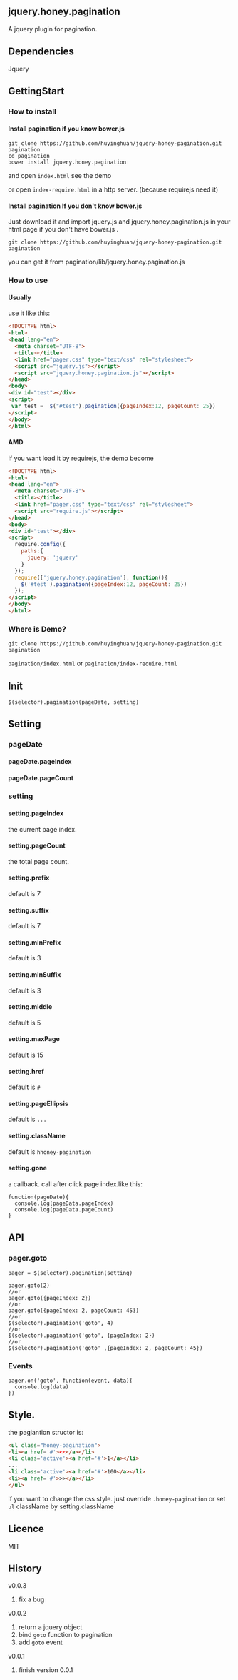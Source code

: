 jquery.honey.pagination
------------
A jquery plugin for pagination.

## Dependencies

Jquery

## GettingStart
### How to install
#### Install pagination if you know bower.js

```shell
git clone https://github.com/huyinghuan/jquery-honey-pagination.git pagination
cd pagination
bower install jquery.honey.pagination
```
and open ```index.html``` see the demo

or open ```index-require.html``` in a http server. (because requirejs need it)

#### Install pagination If you don't know bower.js
Just download it and import jquery.js and jquery.honey.pagination.js in your html page if you don't have bower.js .

```shell
git clone https://github.com/huyinghuan/jquery-honey-pagination.git pagination
```
you can get it from pagination/lib/jquery.honey.pagination.js

### How to use

#### Usually
use it like this:

```html
<!DOCTYPE html>
<html>
<head lang="en">
  <meta charset="UTF-8">
  <title></title>
  <link href="pager.css" type="text/css" rel="stylesheet">
  <script src="jquery.js"></script>
  <script src="jquery.honey.pagination.js"></script>
</head>
<body>
<div id="test"></div>
<script>
 var test =  $("#test").pagination({pageIndex:12, pageCount: 25})
</script>
</body>
</html>
```
#### AMD
If you want load it by requirejs, the demo become
```html
<!DOCTYPE html>
<html>
<head lang="en">
  <meta charset="UTF-8">
  <title></title>
  <link href="pager.css" type="text/css" rel="stylesheet">
  <script src="require.js"></script>
</head>
<body>
<div id="test"></div>
<script>
  require.config({
    paths:{
      jquery: 'jquery'
    }
  });
  require(['jquery.honey.pagination'], function(){
    $('#test').pagination({pageIndex:12, pageCount: 25})
  });
</script>
</body>
</html>
```

### Where is Demo?

```shell
git clone https://github.com/huyinghuan/jquery-honey-pagination.git pagination
```

```pagination/index.html``` or ```pagination/index-require.html```



## Init

```
$(selector).pagination(pageDate, setting)
```


## Setting


### pageDate

#### pageDate.pageIndex



#### pageDate.pageCount



### setting
#### setting.pageIndex

  the current page index.
  
#### setting.pageCount

  the total page count.
  
#### setting.prefix

  default is 7

#### setting.suffix

  default is 7

#### setting.minPrefix

  default is 3
  
#### setting.minSuffix

  default is 3
 
#### setting.middle

  default is 5

#### setting.maxPage

  default is 15

#### setting.href
 
  default is ```#```

#### setting.pageEllipsis

  default is ```...```
  
#### setting.className

  default is ```hhoney-pagination```

#### setting.gone
a callback. call after click page index.like this:
```
function(pageDate){
  console.log(pageData.pageIndex)
  console.log(pageData.pageCount)
}
```

## API

### pager.goto

```
pager = $(selector).pagination(setting)

pager.goto(2)
//or
pager.goto({pageIndex: 2})
//or
pager.goto({pageIndex: 2, pageCount: 45})
//or
$(selector).pagination('goto', 4)
//or
$(selector).pagination('goto', {pageIndex: 2})
//or
$(selector).pagination('goto' ,{pageIndex: 2, pageCount: 45})
```
### Events

```
pager.on('goto', function(event, data){
  console.log(data)
})
```

## Style.

the pagiantion structor is:
```html
<ul class="honey-pagination">
<li><a href='#'><<</a></li>
<li class='active'><a href='#'>1</a></li>
...
<li class='active'><a href='#'>100</a></li>
<li><a href='#'>>></a></li>
</ul>
```

if you want to change the css style. just override ```.honey-pagination``` or set ```ul``` className by setting.className 

## Licence
MIT

## History
v0.0.3

1. fix a bug

v0.0.2

1. return a jquery object
2. bind ```goto``` function to pagination
3. add ```goto``` event

v0.0.1

1. finish version 0.0.1


